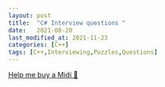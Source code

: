 ```yaml
---
layout: post
title:  "C# Interview questions "
date:   2021-08-20
last_modified_at: 2021-11-23
categories: [C++]
tags: [C++,Interviewing,Puzzles,Questions]
---
```

<link href="/assets/css/questions.css" rel="stylesheet" />
<div id="buymecoffeediv">
    <a href="https://www.buymeacoffee.com/zzck.dev" target="_blank" id="buymecoffespan">Help me buy a Midi 🎹</a>
</div>
<div id="questions" style="margin-top:20px"/>
<link rel="stylesheet" href="https://cdnjs.cloudflare.com/ajax/libs/highlight.js/11.3.1/styles/default.min.css">
<script src="https://cdnjs.cloudflare.com/ajax/libs/highlight.js/11.3.1/highlight.min.js"></script>
<script src="https://cdnjs.cloudflare.com/ajax/libs/highlight.js/11.3.1/languages/cpp.min.js"></script>
<script src="/assets/script/csharp-questions.js"/>